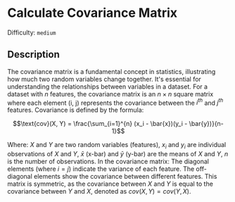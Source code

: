 # Calculate Covariance Matrix
Difficulty: `medium`

## Description
The covariance matrix is a fundamental concept in statistics, illustrating how much two random variables change together. It's essential for understanding the relationships between variables in a dataset. For a dataset with $n$ features, the covariance matrix is an $n×n$ square matrix where each element (i, j) represents the covariance between the $i^{th}$ and $j^{th}$ features. Covariance is defined by the formula:
```math
\text{cov}(X, Y) = \frac{\sum_{i=1}^{n} (x_i - \bar{x})(y_i - \bar{y})}{n-1}
```

Where: $X$ and $Y$ are two random variables (features), $x_i$ and $y_i$ are individual observations of $X$ and $Y$, $\bar{x}$ (x-bar) and $\bar{y}$ (y-bar) are the means of $X$ and $Y$, $n$ is the number of observations. In the covariance matrix: The diagonal elements (where $i=j$) indicate the variance of each feature. The off-diagonal elements show the covariance between different features. This matrix is symmetric, as the covariance between $X$ and $Y$ is equal to the covariance between $Y$ and $X$, denoted as $cov(X, Y) = cov(Y, X)$.